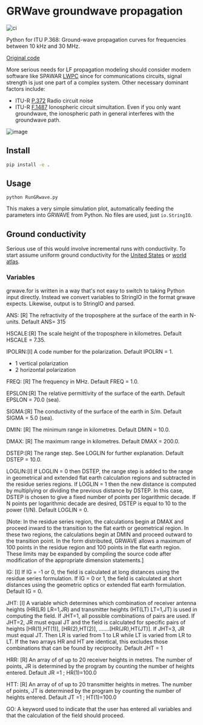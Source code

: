 # GRWave groundwave propagation

![ci](https://github.com/space-physics/grwave/workflows/ci/badge.svg)

Python for ITU P.368: Ground-wave propagation curves for frequencies between 10 kHz and 30 MHz.

[Original code](https://www.itu.int/en/ITU-R/study-groups/rsg3/Pages/iono-tropo-spheric.aspx)

More serious needs for LF propagation modeling should consider modern software like SPAWAR
[LWPC](https://www.ann-geophys.net/31/765/2013/angeo-31-765-2013.pdf)
since for communications circuits, signal strength is just one part of a complex system.
Other necessary dominant factors include:

* ITU-R [P.372](https://www.itu.int/rec/R-REC-P.372/en) Radio circuit noise
* ITU-R [F.1487](https://www.itu.int/rec/R-REC-F.1487-0-200005-I/en) Ionospheric circuit simultation. Even if you only want groundwave, the ionospheric path in general interferes with the groundwave path.

![image](data/fs.png)

## Install

```sh
pip install -e .
```

## Usage

    python RunGRwave.py

This makes a very simple simulation plot, automatically feeding the
parameters into GRWAVE from Python. No files are used, just
`io.StringIO`.

## Ground conductivity

Serious use of this would involve incremental runs with conductivity.
To start assume uniform ground conductivity for the
[United States](https://www.fcc.gov/media/radio/m3-ground-conductivity-map)
or
[world atlas](http://hamwaves.com/ground/en/index.html).

### Variables

grwave.for is written in a way that's not easy to switch to taking
Python input directly. Instead we convert variables to StringIO in the
format grwave expects. Likewise, output is to StringIO and parsed.

ANS: [R] The refractivity of the troposphere at the surface of the earth in N-units. Default ANS= 315

HSCALE:[R] The scale height of the troposphere in kilometres. Default HSCALE = 7.35.

IPOLRN:[I] A code number for the polarization. Default IPOLRN = 1.
* 1 vertical polarization
* 2 horizontal polarization

FREQ: [R] The frequency in MHz. Default FREQ = 1.0.

EPSLON:[R] The relative permittivity of the surface of the earth.  Default EPSLON = 70.0 (sea).

SIGMA:[R] The conductivity of the surface of the earth in S/m. Default SIGMA = 5.0 (sea).

DMIN: [R] The minimum range in kilometres.  Default DMIN = 10.0.

DMAX: [R] The maximum range in kilometres.  Default DMAX = 200.0.

DSTEP:[R] The range step. See LOGLIN for further explanation.  Default DSTEP = 10.0.

LOGLIN:[I] If LOGLIN = 0 then DSTEP, the range step is added to the range in geometrical and extended flat earth calculation regions and subtracted in the residue series regions.
If LOGLIN = 1 then the new distance is computed by multiplying or dividing the previous distance by DSTEP. In this case, DSTEP is chosen to give a fixed number of points per logarithmic decade.
If N points per logarithmic decade are desired, DSTEP is equal to 10 to the power (1/N).
Default LOGLIN = 0.

[Note: In the residue series region, the calculations begin at DMAX
and proceed inward to the transition to the flat earth or
geometrical region. In these two regions, the calculations begin at
DMIN and proceed outward to the transition point. In the form
distributed, GRWAVE allows a maximum of 100 points in the residue
region and 100 points in the flat earth region. These limits may be
expanded by compiling the source code after modification of the
appropriate dimension statements.]

IG: [I] If IG = -1 or 0, the field is calculated at long distances using the residue series formulation. If IG = 0 or 1, the field is calculated at short distances using the geometric optics or extended flat earth formulation.
Default IG = 0.

JHT: [I] A variable which determines which combination of receiver antenna heights (HR(LR) LR=1,JR) and transmitter heights
(HT(LT) LT=1,JT) is used in computing the field. If JHT=1, all
possible combinations of pairs are used. If JHT=2, JR must equal JT
and the field is calculated for specific pairs of heights
[HR(1),HT(1)], [HR(2),HT(2)], .......[HR(JR),HT(JT)]. If
JHT=3, JR must equal JT. Then LR is varied from 1 to LR while LT is
varied from LR to LT. If the two arrays HR and HT are identical,
this excludes those combinations that can be found by reciprocity.
Default JHT = 1

HRR: [R] An array of of up to 20 receiver heights in metres.
The number of points, JR is determined by the program by counting
the number of heights entered. Default JR =1 ; HR(1)=100.0

HTT: [R] An array of of up to 20 transmitter heights in metres. The number of points, JT is determined by the program by counting the number of heights entered. Default JT =1 ; HT(1)=100.0

GO: A keyword used to indicate that the user has entered all variables and that the calculation of the field should proceed.


